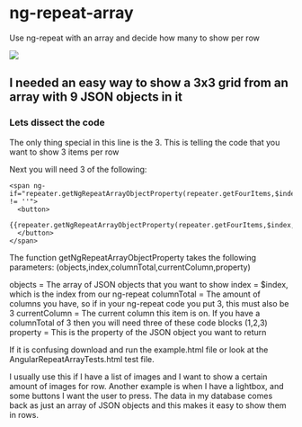 # ng-repeat-array
Use ng-repeat with an array and decide how many to show per row

<img src="http://clickthisnick.com/projects/ng-repeat-array/images/example.png">

<h2> I needed an easy way to show a 3x3 grid from an array with 9 JSON objects in it </h2>

<h3> Lets dissect the code</h3>

<div ng-repeat="item in repeater.getNgRepeatArray(repeater.getFourItems,3) track by $index">

The only thing special in this line is the 3. This is telling the code that you want to show 3 items per row

Next you will need 3 of the following:

    <span ng-if="repeater.getNgRepeatArrayObjectProperty(repeater.getFourItems,$index,3,1,'id') != ''">
      <button>
        {{repeater.getNgRepeatArrayObjectProperty(repeater.getFourItems,$index,3,1,'id')}}
      </button>
    </span>
    
The function getNgRepeatArrayObjectProperty takes the following parameters:
(objects,index,columnTotal,currentColumn,property)

objects = The array of JSON objects that you want to show
index = $index, which is the index from our ng-repeat
columnTotal = The amount of columns you have, so if in your ng-repeat code you put 3, this must also be 3
currentColumn = The current column this item is on. If you have a columnTotal of 3 then you will need three of these code blocks (1,2,3)
property = This is the property of the JSON object you want to return

If it is confusing download and run the example.html file or look at the AngularRepeatArrayTests.html test file.

I usually use this if I have a list of images and I want to show a certain amount of images for row.
Another example is when I have a lightbox, and some buttons I want the user to press.
The data in my database comes back as just an array of JSON objects and this makes it easy to show them in rows.
